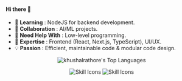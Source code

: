 #### Hi there 👋

- 🌱 **Learning** : NodeJS for backend development.
- 👯 **Collaboration** : AI/ML projects.
- 🤔 **Need Help With** : Low-level programming.
- 💬 **Expertise** : Frontend (React, Next.js, TypeScript), UI/UX.
- 💡 **Passion** : Efficient, maintainable code & modular code design.

<p align="center">
  <img src="https://github-readme-stats.vercel.app/api/top-langs/?username=khushalrathore&theme=graywhite&show_icons=true&hide_border=true&layout=compact" alt="khushalrathore's Top Languages" />
</p>

<p align="center">
  <img style="pointer-events: none;" src="https://skillicons.dev/icons?i=bash,git,github,neovim,cpp,py,opencv,flask,gcp" alt="Skill Icons" />
  <img style="pointer-events: none;" src="https://skillicons.dev/icons?i=html,md,css,sass,tailwind,js,ts,webpack,npm,react,nextjs,vercel,vite" alt="Skill Icons" />
</p>
